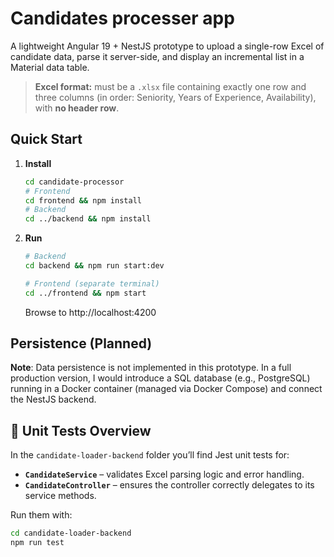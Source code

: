 # Candidates processer app
 
 A lightweight Angular 19 + NestJS prototype to upload a single-row Excel of candidate data, parse it server-side, and display an incremental list in a Material data table.

 > **Excel format:** must be a `.xlsx` file containing exactly one row and three columns (in order: Seniority, Years of Experience, Availability), with **no header row**.


## Quick Start

1. **Install**  
   ```bash
   cd candidate-processor
   # Frontend
   cd frontend && npm install
   # Backend
   cd ../backend && npm install
   ```

2. **Run**
      ```bash
      # Backend
      cd backend && npm run start:dev

      # Frontend (separate terminal)
      cd ../frontend && npm start
      ```
      Browse to http://localhost:4200


## Persistence (Planned)
**Note**: Data persistence is not implemented in this prototype. In a full production version, I would introduce a SQL database (e.g., PostgreSQL) running in a Docker container (managed via Docker Compose) and connect the NestJS backend.


## 🧪 Unit Tests Overview

In the `candidate-loader-backend` folder you’ll find Jest unit tests for:

- **`CandidateService`** – validates Excel parsing logic and error handling.  
- **`CandidateController`** – ensures the controller correctly delegates to its service methods.

Run them with:

```bash
cd candidate-loader-backend
npm run test